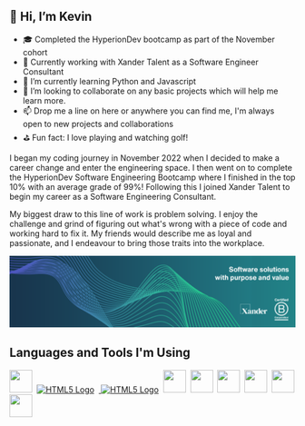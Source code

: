 ## 👋 Hi, I’m Kevin

- 🎓 Completed the HyperionDev bootcamp as part of the November cohort
- 🏫 Currently working with Xander Talent as a Software Engineer Consultant
- 🌱 I’m currently learning Python and Javascript
- 💞️ I’m looking to collaborate on any basic projects which will help me learn more.
- 📫 Drop me a line on here or anywhere you can find me, I'm always open to new projects and collaborations
- ⛳ Fun fact: I love playing and watching golf!

I began my coding journey in November 2022 when I decided to make a career change and enter the engineering space. I then went on to complete the HyperionDev Software Engineering Bootcamp where I finished in the top 10% with an average grade of 99%! Following this I joined Xander Talent to begin my career as a Software Engineering Consultant.

My biggest draw to this line of work is problem solving. I enjoy the challenge and grind of figuring out what's wrong with a piece of code and working hard to fix it. My friends would describe me as loyal and passionate, and I endeavour to bring those traits into the workplace.

<img src="https://raw.githubusercontent.com/OliverCadman/OliverCadman/master/assets/images/LinkedIn%20Software%20%26%20Data%20Engineering.png"></img>
  <br>

## Languages and Tools I'm Using
<a href="https://developer.mozilla.org/en-US/docs/Web/JavaScript" target="_blank"><img src="https://cdn.jsdelivr.net/gh/devicons/devicon/icons/javascript/javascript-original.svg" width="40" height="40"></a>&nbsp;
<a href="https://www.python.org" target="_blank"><img src="https://cdn.jsdelivr.net/gh/devicons/devicon/icons/python/python-original.svg" alt="HTML5 Logo" width="40" height="40"></a>&nbsp;
<a href="https://flask.palletsprojects.com/en/2.1.x/" target="_blank">&nbsp;<a href="https://www.djangoproject.com" target="_blank"><img src="https://cdn.jsdelivr.net/gh/devicons/devicon/icons/django/django-plain.svg" alt="HTML5 Logo" width="40" height="40"></a>&nbsp;
<a href="https://reactjs.org/" target="_blank"><img src="https://cdn.jsdelivr.net/gh/devicons/devicon/icons/react/react-original.svg" width="40" height="40"></a>&nbsp;
<a href="https://www.docker.com/" target="_blank"><img src="https://cdn.jsdelivr.net/gh/devicons/devicon/icons/docker/docker-original.svg" width="40" height="40"></a>&nbsp;
<a href="https://code.visualstudio.com/" target="_blank"><img src="https://cdn.jsdelivr.net/gh/devicons/devicon/icons/vscode/vscode-original.svg" width="40" height="40"></a>&nbsp;
<a href="https://git-scm.com/" target="_blank"><img src="https://cdn.jsdelivr.net/gh/devicons/devicon/icons/git/git-original.svg" width="40" height="40"></a>&nbsp;
<a href="https://html.com/html5/" target="_blank"><img src="https://cdn.jsdelivr.net/gh/devicons/devicon/icons/html5/html5-original.svg" width="40" height="40">
<a href="https://devdocs.io/css/" target="_blank"><img src="https://cdn.jsdelivr.net/gh/devicons/devicon/icons/css3/css3-original.svg" width="40" height="40">
